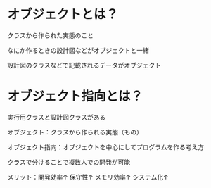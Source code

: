 # オブジェクトとは？

クラスから作られた実態のこと

なにか作るときの設計図などがオブジェクトと一緒

設計図のクラスなどで記載されるデータがオブジェクト

# オブジェクト指向とは？

実行用クラスと設計図クラスがある

オブジェクト：クラスから作られる実態（もの）

オブジェクト指向：オブジェクトを中心にしてプログラムを作る考え方

クラスで分けることで複数人での開発が可能

メリット：開発効率↑ 保守性↑ メモリ効率↑ システム化↑
